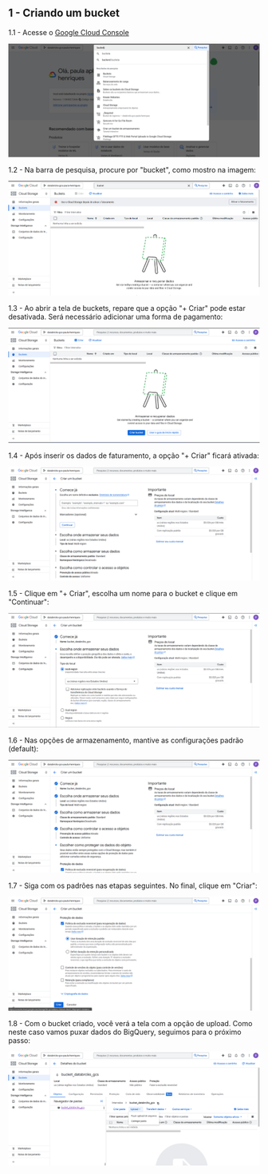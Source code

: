 ## 1 - Criando um bucket

1.1 - Acesse o [Google Cloud Console](https://console.cloud.google.com/?hl=pt-br)  

  
![Descrição da imagem](imagens/img1.png)  


1.2 - Na barra de pesquisa, procure por "bucket", como mostro na imagem:  

  
![Descrição da imagem](imagens/img2.png)  


1.3 - Ao abrir a tela de buckets, repare que a opção "+ Criar" pode estar desativada. Será necessário adicionar uma forma de pagamento:  

  
![Descrição da imagem](imagens/img3.png)  


1.4 - Após inserir os dados de faturamento, a opção "+ Criar" ficará ativada:  

  
![Descrição da imagem](imagens/img4.png)  


1.5 - Clique em "+ Criar", escolha um nome para o bucket e clique em "Continuar":  

  
![Descrição da imagem](imagens/img5.png)  


1.6 - Nas opções de armazenamento, mantive as configurações padrão (default):  

  
![Descrição da imagem](imagens/img6.png)  


1.7 - Siga com os padrões nas etapas seguintes. No final, clique em "Criar":  

  
![Descrição da imagem](imagens/img7.png)  


1.8 - Com o bucket criado, você verá a tela com a opção de upload. Como neste caso vamos puxar dados do BigQuery, seguimos para o próximo passo:  

  
![Descrição da imagem](imagens/img8.png)  
